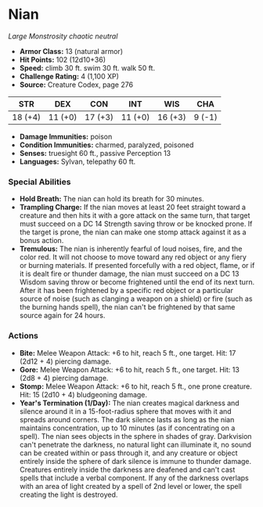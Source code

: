 # Nian

*Large* *Monstrosity* *chaotic neutral*

- **Armor Class:** 13 (natural armor)
- **Hit Points:** 102 (12d10+36)
- **Speed:** climb 30 ft. swim 30 ft. walk 50 ft.
- **Challenge Rating:** 4 (1,100 XP)
- **Source:** Creature Codex, page 276

| STR | DEX | CON | INT | WIS | CHA |
| --- | --- | --- | --- | --- | --- |
| 18 (+4) | 11 (+0) | 17 (+3) | 11 (+0) | 16 (+3) | 9 (-1) |

- **Damage Immunities:** poison
- **Condition Immunities:** charmed, paralyzed, poisoned
- **Senses:** truesight 60 ft., passive Perception 13
- **Languages:** Sylvan, telepathy 60 ft.

### Special Abilities

- **Hold Breath:** The nian can hold its breath for 30 minutes.
- **Trampling Charge:** If the nian moves at least 20 feet straight toward a creature and then hits it with a gore attack on the same turn, that target must succeed on a DC 14 Strength saving throw or be knocked prone. If the target is prone, the nian can make one stomp attack against it as a bonus action.
- **Tremulous:** The nian is inherently fearful of loud noises, fire, and the color red. It will not choose to move toward any red object or any fiery or burning materials. If presented forcefully with a red object, flame, or if it is dealt fire or thunder damage, the nian must succeed on a DC 13 Wisdom saving throw or become frightened until the end of its next turn. After it has been frightened by a specific red object or a particular source of noise (such as clanging a weapon on a shield) or fire (such as the burning hands spell), the nian can't be frightened by that same source again for 24 hours.

### Actions

- **Bite:** Melee Weapon Attack: +6 to hit, reach 5 ft., one target. Hit: 17 (2d12 + 4) piercing damage.
- **Gore:** Melee Weapon Attack: +6 to hit, reach 5 ft., one target. Hit: 13 (2d8 + 4) piercing damage.
- **Stomp:** Melee Weapon Attack: +6 to hit, reach 5 ft., one prone creature. Hit: 15 (2d10 + 4) bludgeoning damage.
- **Year's Termination (1/Day):** The nian creates magical darkness and silence around it in a 15-foot-radius sphere that moves with it and spreads around corners. The dark silence lasts as long as the nian maintains concentration, up to 10 minutes (as if concentrating on a spell). The nian sees objects in the sphere in shades of gray. Darkvision can't penetrate the darkness, no natural light can illuminate it, no sound can be created within or pass through it, and any creature or object entirely inside the sphere of dark silence is immune to thunder damage. Creatures entirely inside the darkness are deafened and can't cast spells that include a verbal component. If any of the darkness overlaps with an area of light created by a spell of 2nd level or lower, the spell creating the light is destroyed.


